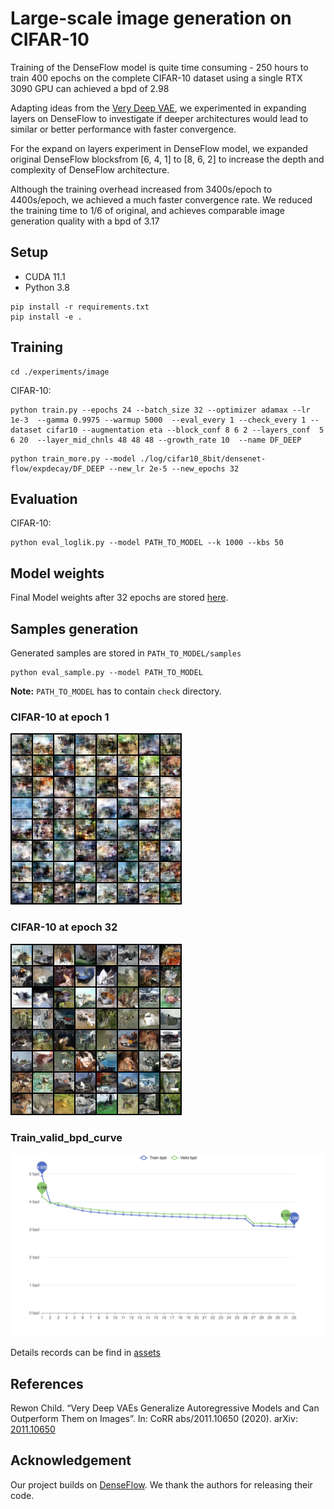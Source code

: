 # Large-scale image generation on CIFAR-10

Training of the DenseFlow model is quite time consuming - 250 hours to train 400 epochs on the complete CIFAR-10 dataset using a single RTX 3090 GPU can achieved a bpd of 2.98

Adapting ideas from the [Very Deep VAE](https://arxiv.org/pdf/2011.10650.pdf), we experimented in expanding layers on DenseFlow to investigate if deeper architectures would lead to similar or better performance with faster convergence.

For the expand on layers experiment in DenseFlow model, we expanded original DenseFlow blocksfrom [6, 4, 1] to [8, 6, 2] to increase the depth and complexity of DenseFlow architecture.

 Although the training overhead increased from 3400s/epoch to 4400s/epoch, we achieved a much faster convergence rate. We reduced the training time to 1/6 of original, and achieves comparable image generation quality with a bpd of 3.17


##  Setup

- CUDA 11.1
- Python 3.8

```
pip install -r requirements.txt
pip install -e .
```
## Training

```
cd ./experiments/image
```
CIFAR-10:
```
python train.py --epochs 24 --batch_size 32 --optimizer adamax --lr 1e-3  --gamma 0.9975 --warmup 5000  --eval_every 1 --check_every 1 --dataset cifar10 --augmentation eta --block_conf 8 6 2 --layers_conf  5 6 20  --layer_mid_chnls 48 48 48 --growth_rate 10  --name DF_DEEP
```
```
python train_more.py --model ./log/cifar10_8bit/densenet-flow/expdecay/DF_DEEP --new_lr 2e-5 --new_epochs 32
```

## Evaluation

CIFAR-10:
```
python eval_loglik.py --model PATH_TO_MODEL --k 1000 --kbs 50
```

## Model weights
Final Model weights after 32 epochs are stored [here](https://drive.google.com/file/d/1-Y5yI617CPMrIzcKBf3-tQl16Qnlvesk/view?usp=sharing).

## Samples generation
Generated samples are stored in `PATH_TO_MODEL/samples`
```
python eval_sample.py --model PATH_TO_MODEL
```
**Note:** `PATH_TO_MODEL` has to contain `check` directory.

### CIFAR-10 at epoch 1

![Alt text](assets/sample_ep1_s0.png?raw=true)

### CIFAR-10 at epoch 32

![Alt text](assets/sample_ep32_s0.png?raw=true)

### Train_valid_bpd_curve

![Alt text](assets/train_valid_bpd_curve.png?raw=true)

Details records can be find in [assets](https://github.com/meghana17/11785-Project-VAE/tree/dev/assets)

## References

Rewon Child. “Very Deep VAEs Generalize Autoregressive Models and Can Outperform Them on Images”. In: CoRR abs/2011.10650 (2020). arXiv: [2011.10650](https://arxiv.org/abs/2011.10650)

## Acknowledgement
Our project builds on [DenseFlow](https://github.com/matejgrcic/DenseFlow). We thank the authors for releasing their code.
